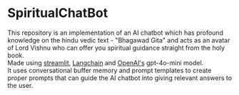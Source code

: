 # SpiritualChatBot
This repository is an implementation of an AI chatbot which has profound knowledge on the hindu vedic text  - "Bhagawad Gita" and acts as an avatar of Lord Vishnu who can offer you spiritual guidance straight from the holy book.
<br>
Made using [streamlit](https://streamlit.io/), [Langchain](https://www.langchain.com/) and [OpenAI's](https://openai.com/) gpt-4o-mini model.
<br>
It uses conversational buffer memory and prompt templates to create proper prompts that can guide the AI chatbot into giving relevant answers to the user.
